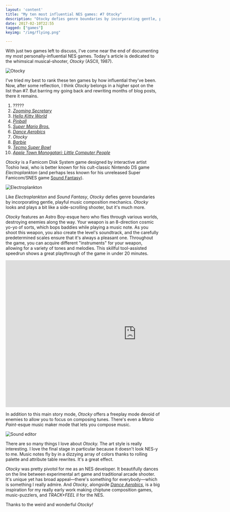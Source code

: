 ```yaml
---
layout: 'content'
title: "My ten most influential NES games: #7 Otocky"
description: "Otocky defies genre boundaries by incorporating gentle, playful music composition mechanics."
date: 2017-02-10T22:55
tagged: ["games"]
keyimg: "/img/flying.png"

---
```


With just two games left to discuss, I've come near the end of documenting my most personally-influential NES games. Today's article is dedicated to the whimsical musical-shooter, *Otocky* (ASCII, 1987).

![Otocky](/img/flying.png)

I've tried my best to rank these ten games by how influential they've been. Now, after some reflection, I think *Otocky* belongs in a higher spot on the list than #7. But barring my going back and rewriting months of blog posts, there it remains.

1. ?????
2. *[Zooming Secretary](/blog/2016/12/my-ten-most-influential-nes-games-2-zooming-secretary)*
3. *[Hello Kitty World](/blog/2016/12/my-ten-most-influential-nes-games-3-hello-kitty-world)*
4. *[Pinball](/blog/2016/12/my-ten-most-influential-nes-games-4-pinball)*
5. *[Super Mario Bros.](/blog/2017/01/my-ten-most-influential-nes-games-5-super-mario-bros)*
6. *[Dance Aerobics](/blog/2016/12/my-ten-most-influential-nes-games-6-dance-aerobics)*
7. *Otocky*
8. *[Barbie](/blog/2017/01/my-ten-most-influential-nes-games-8-barbie)*
9. *[Tecmo Super Bowl](/blog/2016/12/my-ten-most-influential-nes-games-9-tecmo-super-bowl)*
10. *[Apple Town Monogatari: Little Computer People](/blog/2016/12/my-ten-most-influential-nes-games-10-apple-town-monogatari)*

*Otocky* is a Famicom Disk System game designed by interactive artist Toshio Iwai, who is better known for his cult-classic Nintendo DS game *Electroplankton* (and perhaps less known for his unreleased Super Famicom/SNES game [Sound Fantasy](https://www.unseen64.net/category/nin/super-nintendo/page/24/)). 

![Electroplankton](/img/electroplankton.jpg)

Like *Electroplankton* and *Sound Fantasy*, *Otocky* defies genre boundaries by incorporating gentle, playful music composition mechanics. *Otocky* looks and plays a bit like a side-scrolling shooter, but it's much more. 

*Otocky* features an Astro Boy-esque hero who flies through various worlds, destroying enemies along the way. Your weapon is an 8-direction cosmic yo-yo of sorts, which bops baddies while playing a music note. As you shoot this weapon, you also create the level's soundtrack, and the carefully predetermined scales ensure that it's always a pleasant one. Throughout the game, you can acquire different "instruments" for your weapon, allowing for a variety of tones and melodies. This skillful tool-assisted speedrun shows a great playthrough of the game in under 20 minutes.

<p><iframe width="850" height="478" src="https://www.youtube.com/embed/hVwzAOoXM3M?rel=0" frameborder="0" allowfullscreen></iframe></p>

In addition to this main story mode, *Otocky* offers a freeplay mode devoid of enemies to allow you to focus on composing tunes. There's even a *Mario Paint*-esque music maker mode that lets you compose music.

![Sound editor](/img/maker.png)

There are so many things I love about *Otocky.* The art style is really interesting. I love the final stage in particular because it doesn't look NES-y to me. Music notes fly by in a dizzying array of colors thanks to rolling palette and attribute table rewrites. It's a great effect.

*Otocky* was pretty pivotol for me as an NES developer. It beautifully dances on the line between experimental art game and traditional arcade shooter. It's unique yet has broad appeal&mdash;there's something for everybody&mdash;which is something I really admire. And *Otocky*, alongside *[Dance Aerobics](/blog/2016/12/my-ten-most-influential-nes-games-6-dance-aerobics)*, is a big inspiration for my really early work making chiptune composition games, music-puzzlers, and *TRACK+FEEL II* for the NES.

Thanks to the weird and wonderful *Otocky!*
